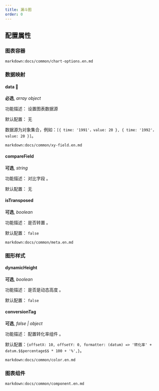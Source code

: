 ```yaml
---
title: 漏斗图
order: 0
---
```


## 配置属性

### 图表容器

`markdown:docs/common/chart-options.en.md`

### 数据映射

#### data 📌

**必选**, _array object_

功能描述： 设置图表数据源

默认配置： 无

数据源为对象集合，例如：`[{ time: '1991'，value: 20 }, { time: '1992'，value: 20 }]`。

`markdown:docs/common/xy-field.en.md`

#### compareField

**可选**, _string_

功能描述： 对比字段 。

默认配置： 无

#### isTransposed

**可选**, _boolean_

功能描述： 是否转置 。

默认配置： `false`

`markdown:docs/common/meta.en.md`

### 图形样式

#### dynamicHeight

**可选**, _boolean_

功能描述： 是否是动态高度 。

默认配置： `false`

#### conversionTag

**可选**, _false | object_

功能描述： 配置转化率组件 。

默认配置：`{offsetX: 10, offsetY: 0, formatter: (datum) => '转化率' + datum.$$percentage$$ * 100 + '%',}`。

`markdown:docs/common/color.en.md`

### 图表组件

`markdown:docs/common/component.en.md`
